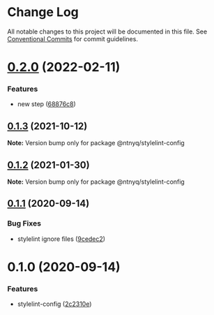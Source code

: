 # Change Log

All notable changes to this project will be documented in this file.
See [Conventional Commits](https://conventionalcommits.org) for commit guidelines.

# [0.2.0](https://github.com/ntnyq/configs/compare/@ntnyq/stylelint-config@0.1.3...@ntnyq/stylelint-config@0.2.0) (2022-02-11)


### Features

* new step ([68876c8](https://github.com/ntnyq/configs/commit/68876c82a5b890c2f6f7c0560f8a06f66cff8720))





## [0.1.3](https://github.com/ntnyq/configs/compare/@ntnyq/stylelint-config@0.1.2...@ntnyq/stylelint-config@0.1.3) (2021-10-12)

**Note:** Version bump only for package @ntnyq/stylelint-config

## [0.1.2](https://github.com/ntnyq/configs/compare/@ntnyq/stylelint-config@0.1.1...@ntnyq/stylelint-config@0.1.2) (2021-01-30)

**Note:** Version bump only for package @ntnyq/stylelint-config

## [0.1.1](https://github.com/ntnyq/configs/compare/@ntnyq/stylelint-config@0.1.0...@ntnyq/stylelint-config@0.1.1) (2020-09-14)

### Bug Fixes

-   stylelint ignore files ([9cedec2](https://github.com/ntnyq/configs/commit/9cedec230186d4d1cdbb6a02188c1bd8baf4c00e))

# 0.1.0 (2020-09-14)

### Features

-   stylelint-config ([2c2310e](https://github.com/ntnyq/configs/commit/2c2310efbdb36e9eb00b778f0eeb09054aa6fd1d))
